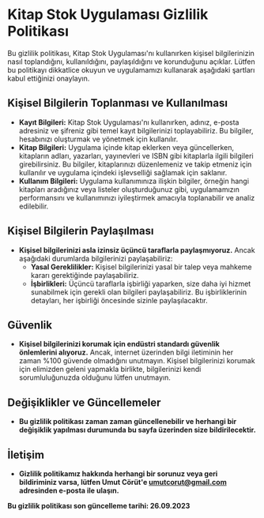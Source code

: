# Kitap Stok Uygulaması Gizlilik Politikası

Bu gizlilik politikası, Kitap Stok Uygulaması'nı kullanırken kişisel bilgilerinizin nasıl toplandığını, kullanıldığını, paylaşıldığını ve korunduğunu açıklar. Lütfen bu politikayı dikkatlice okuyun ve uygulamamızı kullanarak aşağıdaki şartları kabul ettiğinizi onaylayın.

## Kişisel Bilgilerin Toplanması ve Kullanılması

* **Kayıt Bilgileri:** Kitap Stok Uygulaması'nı kullanırken, adınız, e-posta adresiniz ve şifreniz gibi temel kayıt bilgilerinizi toplayabiliriz. Bu bilgiler, hesabınızı oluşturmak ve yönetmek için kullanılır.
* **Kitap Bilgileri:** Uygulama içinde kitap eklerken veya güncellerken, kitapların adları, yazarları, yayınevleri ve ISBN gibi kitaplarla ilgili bilgileri girebilirsiniz. Bu bilgiler, kitaplarınızı düzenlemeniz ve takip etmeniz için kullanılır ve uygulama içindeki işlevselliği sağlamak için saklanır.
* **Kullanım Bilgileri:** Uygulama kullanımınıza ilişkin bilgiler, örneğin hangi kitapları aradığınız veya listeler oluşturduğunuz gibi, uygulamamızın performansını ve kullanımınızı iyileştirmek amacıyla toplanabilir ve analiz edilebilir.

## Kişisel Bilgilerin Paylaşılması

* **Kişisel bilgilerinizi asla izinsiz üçüncü taraflarla paylaşmıyoruz.** Ancak aşağıdaki durumlarda bilgilerinizi paylaşabiliriz:
    * **Yasal Gereklilikler:** Kişisel bilgilerinizi yasal bir talep veya mahkeme kararı gerektiğinde paylaşabiliriz.
    * **İşbirlikleri:** Üçüncü taraflarla işbirliği yaparken, size daha iyi hizmet sunabilmek için gerekli olan bilgileri paylaşabiliriz. Bu işbirliklerinin detayları, her işbirliği öncesinde sizinle paylaşılacaktır.

## Güvenlik

* **Kişisel bilgilerinizi korumak için endüstri standardı güvenlik önlemlerini alıyoruz.** Ancak, internet üzerinden bilgi iletiminin her zaman %100 güvende olmadığını unutmayın. Kişisel bilgilerinizi korumak için elimizden geleni yapmakla birlikte, bilgilerinizi kendi sorumluluğunuzda olduğunu lütfen unutmayın.

## Değişiklikler ve Güncellemeler

* **Bu gizlilik politikası zaman zaman güncellenebilir ve herhangi bir değişiklik yapılması durumunda bu sayfa üzerinden size bildirilecektir.**

## İletişim

* **Gizlilik politikamız hakkında herhangi bir sorunuz veya geri bildiriminiz varsa, lütfen Umut Cörüt'e umutcorut@gmail.com adresinden e-posta ile ulaşın.**

**Bu gizlilik politikası son güncelleme tarihi: 26.09.2023**
